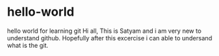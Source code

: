 # hello-world
hello world for learning git
Hi all,
This is Satyam and i am very new to understand github.
Hopefully after this excercise i can able to undersand what is the git.
